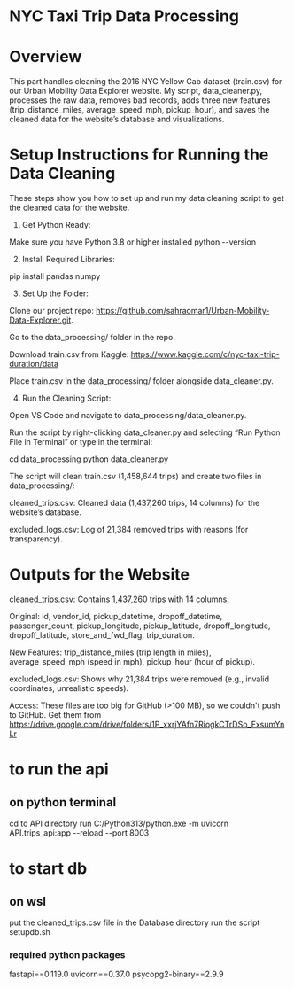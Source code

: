 # NYC Taxi Trip Data Processing
# Overview

This part handles cleaning the 2016 NYC Yellow Cab dataset (train.csv) for our Urban Mobility Data Explorer website. My script, data_cleaner.py, processes the raw data, removes bad records, adds three new features (trip_distance_miles, average_speed_mph, pickup_hour), and saves the cleaned data for the website’s database and visualizations.

# Setup Instructions for Running the Data Cleaning

These steps show you how to set up and run my data cleaning script to get the cleaned data for the website.

1. Get Python Ready:

Make sure you have Python 3.8 or higher installed 
python --version



2. Install Required Libraries:

pip install pandas numpy


3. Set Up the Folder:


Clone our project repo: https://github.com/sahraomar1/Urban-Mobility-Data-Explorer.git.

Go to the data_processing/ folder in the repo.

Download train.csv from Kaggle: https://www.kaggle.com/c/nyc-taxi-trip-duration/data

Place train.csv in the data_processing/ folder alongside data_cleaner.py.


4. Run the Cleaning Script:

Open VS Code and navigate to data_processing/data_cleaner.py.

Run the script by right-clicking data_cleaner.py and selecting “Run Python File in Terminal” or type in the terminal:

cd data_processing
python data_cleaner.py


The script will clean train.csv (1,458,644 trips) and create two files in data_processing/:

cleaned_trips.csv: Cleaned data (1,437,260 trips, 14 columns) for the website’s database.

excluded_logs.csv: Log of 21,384 removed trips with reasons (for transparency).

# Outputs for the Website

cleaned_trips.csv: Contains 1,437,260 trips with 14 columns:

Original: id, vendor_id, pickup_datetime, dropoff_datetime, passenger_count, pickup_longitude, pickup_latitude, dropoff_longitude, dropoff_latitude, store_and_fwd_flag, trip_duration.

New Features: trip_distance_miles (trip length in miles), average_speed_mph (speed in mph), pickup_hour (hour of pickup).

excluded_logs.csv: Shows why 21,384 trips were removed (e.g., invalid coordinates, unrealistic speeds).


Access: These files are too big for GitHub (>100 MB), so we couldn't push to GitHub. Get them from https://drive.google.com/drive/folders/1P_xxrjYAfn7RiogkCTrDSo_FxsumYnLr

# to run the api 
## on python terminal
cd to API directory 
run C:/Python313/python.exe -m uvicorn API.trips_api:app --reload --port 8003

# to start db 
## on wsl
put the cleaned_trips.csv file in the Database directory
run the script setupdb.sh

### required python packages
fastapi==0.119.0
uvicorn==0.37.0
psycopg2-binary==2.9.9
